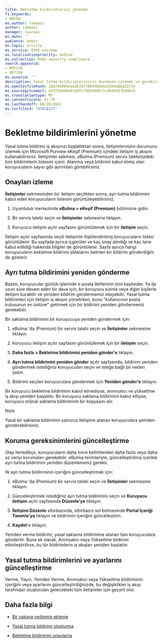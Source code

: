 ```yaml
---
title: Bekletme bildirimlerini yönetme
f1.keywords:
- NOCSH
ms.author: robmazz
author: robmazz
manager: laurawi
ms.date: ''
audience: Admin
ms.topic: article
ms.service: O365-seccomp
ms.localizationpriority: medium
ms.collection: M365-security-compliance
search.appverid:
- MOE150
- MET150
ms.assetid: ''
description: Yasal tutma bildirimlerinizin durumunu izlemek ve gerekirse bunları güncelleştirip yeniden göndermek için eBulma (Premium) içindeki iletişim iş akışını kullanın.
ms.openlocfilehash: 1d424b903eeadb76f78649bbbbe3364a8ba25716
ms.sourcegitcommit: 433f5b448a0149fcf462996bc5c9b45d17bd46c6
ms.translationtype: MT
ms.contentlocale: tr-TR
ms.lasthandoff: 09/20/2022
ms.locfileid: "67818137"
---
```

# <a name="manage-hold-notifications"></a>Bekletme bildirimlerini yönetme

Yasal tutma bildirimi iş akışınızı başlattıktan sonra, iletişimlerinizin durumunu izlemek için Microsoft Purview eKeşif (Premium) içindeki iletişim iş akışını kullanabilirsiniz. İletişimler sekmesi, eBulma (Premium) servis talebinizdeki tüm bildirimlerin listesini içerir. Atanmış veya bildirimi kabul etmiş olan koruyucuların sayısı gibi ayrıntıları görebilirsiniz.

## <a name="monitor-acknowledgments"></a>Onayları izleme

**İletişimler** sekmesinden bir iletişim seçtikten sonra, ayrı tutma bildirimini kabul eden koruyucuların listesini görüntüleyebilirsiniz. 

1. Uyumluluk merkezinde **eBulma > eKeşif (Premium)** bölümüne gidin.

2. Bir servis talebi seçin ve **İletişimler** sekmesine tıklayın.

3. Koruyucu iletişim açılır sayfasını görüntülemek için bir **iletişim** seçin.

İletişim açılır sayfasında seçili iletişimle ilişkilendirilmiş koruyucuların listesi görüntülenir. Bu sayfada ayrıca içgörüler ve kaç onay alındığı ve kaç tane kabul edildiği hakkında bilgiler de görüntülenir. Sayfa ayrıca hangi koruyucuların bekletme bildirimi aldıklarını belirten bir bildirim gönderdiğini de gösterir.

## <a name="re-send-a-hold-notice"></a>Ayrı tutma bildirimini yeniden gönderme

Bazen, koruyucular günlük işlerinde e-posta iletilerinin izini kaybeder. Ya da uzun süre devam eden bir dava için, bir koruyucu sizinle veya diğer kişilerle iletişim kurabilir ve yeniden bildirim göndermenizi isteyebilir. Yasal tutma bildirimleri için iletişim iş akışını yönetirken, bunu "kullanıcının posta kutusunun en üstüne" getirmek için bir bildirimi yeniden göndermeniz gerekebilir.

Bir saklama bildirimini bir koruyucuya yeniden göndermek için:

1. eBulma 'da (Premium) bir servis talebi seçin ve **İletişimler** sekmesine tıklayın.

2. Koruyucu iletişim açılır sayfasını görüntülemek için bir **iletişim** seçin.

3. **Daha fazla > Bekletme bildirimini yeniden gönder'e** tıklayın.

4. **Ayrı tutma bildirimini yeniden gönder** açılır sayfasında, bildirimi yeniden göndermek istediğiniz koruyucuları seçin ve isteğe bağlı bir neden yazın.

5. Bildirimi seçilen koruyuculara göndermek için **Yeniden gönder'e** tıklayın.

Bir koruyucu bekletme bildirimini kabul etmediyse, anımsatıcı ve yükseltme iş akışı yeniden başlatılır. Bir koruyucu saklama bildirimini kabul ettiyse, koruyucu orijinal saklama bildiriminin bir kopyasını alır.

> [!NOTE]
> Yasal bir saklama bildirimini yalnızca iletişime atanan koruyuculara yeniden gönderebilirsiniz. 

## <a name="update-preservation-requirements"></a>Koruma gereksinimlerini güncelleştirme
  
Olay ilerledikçe, koruyucuların daha önce belirtilenden daha fazla veya daha az veriyi korumaları gerekebilir. eBulma terimleriyle, güncelleştirilmiş içerikle ayrı tutma bildirimini yeniden düzenlemeniz gerekir.

İlk ayrı tutma bildiriminin içeriğini güncelleştirmek için:

1. eBulma 'da (Premium) bir servis talebi seçin ve **İletişimler** sekmesine tıklayın.

2. Güncelleştirmek istediğiniz ayrı tutma bildirimini seçin ve **Koruyucu iletişim** açılır sayfasında **Düzenle'ye** tıklayın.

3. **İletişimi Düzenle** sihirbazında, sihirbazın sol bölmesinde **Portal İçeriği Tanımla'ya** tıklayın ve bildirimin içeriğini güncelleştirin.

4. **Kaydet**'e tıklayın.

Yeniden verme bildirimi, yasal saklama bildirimine atanan tüm koruyuculara gönderilir. Buna ek olarak, Anımsatıcı veya Yükseltme bildirimi etkinleştirilirse, bu tür bildirimlerin iş akışları yeniden başlatılır.

## <a name="update-legal-hold-notifications-and-settings"></a>Yasal tutma bildirimlerini ve ayarlarını güncelleştirme

Verme, Yayın, Yeniden Verme, Anımsatıcı veya Yükseltme bildiriminin içeriğini veya ayarlarını güncelleştirdiğinizde, bu değişiklikler iş akışı tarafından oluşturulan gelecekteki tüm iletişimler için geçerli olur.

## <a name="more-information"></a>Daha fazla bilgi

- [Bir vakaya yediemin ekleme](add-custodians-to-case.md)

- [Yasal tutma bildirimi oluşturma](create-hold-notification.md)

- [Bekletme bildirimini onaylama](acknowledge-hold-notification.md)
